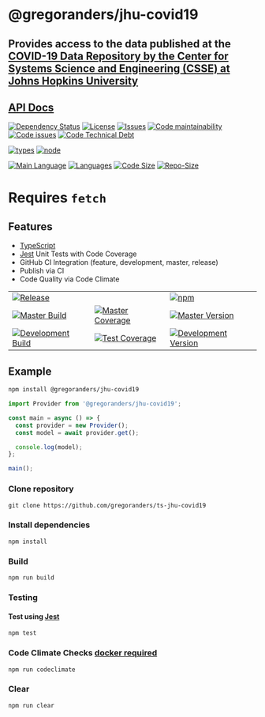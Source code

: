 # @gregoranders/jhu-covid19

## Provides access to the data published at the [COVID-19 Data Repository by the Center for Systems Science and Engineering (CSSE) at Johns Hopkins University](https://github.com/CSSEGISandData/COVID-19)

## [API Docs](./docs/api/index.md)

[![Dependency Status][daviddm-image]][daviddm-url]
[![License][license-image]][license-url]
[![Issues][issues-image]][issues-url]
[![Code maintainability][code-maintainability-image]][code-maintainability-url] [![Code issues][code-issues-image]][code-issues-url] [![Code Technical Debt][code-tech-debt-image]][code-tech-debt-url]

[![types][npm-types-image]][npm-types-url]
[![node][node-image]][node-url]

[![Main Language][language-image]][code-metric-url] [![Languages][languages-image]][code-metric-url] [![Code Size][code-size-image]][code-metric-url] [![Repo-Size][repo-size-image]][code-metric-url]

# Requires `fetch`

## Features

- [TypeScript][typescript-url]
- [Jest][jest-url] Unit Tests with Code Coverage
- GitHub CI Integration (feature, development, master, release)
- Publish via CI
- Code Quality via Code Climate

|                                                                  |                                                                            |                                                                              |
| ---------------------------------------------------------------- | -------------------------------------------------------------------------- | ---------------------------------------------------------------------------- |
| [![Release][release-image]][release-url]                         |                                                                            | [![npm][npm-image]][npm-url]                                                 |
| [![Master Build][master-build-image]][master-url]                | [![Master Coverage][master-coveralls-image]][master-coveralls-url]         | [![Master Version][master-version-image]][master-version-url]                |
| [![Development Build][development-build-image]][development-url] | [![Test Coverage][development-coveralls-image]][development-coveralls-url] | [![Development Version][development-version-image]][development-version-url] |

## Example

```sh
npm install @gregoranders/jhu-covid19
```

```ts
import Provider from '@gregoranders/jhu-covid19';

const main = async () => {
  const provider = new Provider();
  const model = await provider.get();

  console.log(model);
};

main();
```

### Clone repository

```
git clone https://github.com/gregoranders/ts-jhu-covid19
```

### Install dependencies

```
npm install
```

### Build

```
npm run build
```

### Testing

#### Test using [Jest][jest-url]

```
npm test
```

### Code Climate Checks [docker required](docs/CODECLIMATE.md)

```
npm run codeclimate
```

### Clear

```
npm run clear
```

[release-url]: https://github.com/gregoranders/ts-jhu-covid19/releases
[master-url]: https://github.com/gregoranders/ts-jhu-covid19/tree/master
[development-url]: https://github.com/gregoranders/ts-jhu-covid19/tree/development
[repository-url]: https://github.com/gregoranders/ts-jhu-covid19
[code-metric-url]: https://github.com/gregoranders/ts-jhu-covid19/search?l=TypeScript
[travis-url]: https://travis-ci.org/gregoranders/ts-jhu-covid19
[travis-image]: https://travis-ci.org/gregoranders/ts-jhu-covid19.svg?branch=master
[daviddm-url]: https://david-dm.org/gregoranders/ts-jhu-covid19
[daviddm-image]: https://david-dm.org/gregoranders/ts-jhu-covid19.svg?branch=master
[license-url]: https://github.com/gregoranders/ts-jhu-covid19/blob/master/LICENSE
[license-image]: https://img.shields.io/github/license/gregoranders/ts-jhu-covid19.svg
[master-version-url]: https://github.com/gregoranders/ts-jhu-covid19/blob/master/package.json
[master-version-image]: https://img.shields.io/github/package-json/v/gregoranders/ts-jhu-covid19/master
[development-version-url]: https://github.com/gregoranders/ts-jhu-covid19/blob/development/package.json
[development-version-image]: https://img.shields.io/github/package-json/v/gregoranders/ts-jhu-covid19/development
[issues-url]: https://github.com/gregoranders/ts-jhu-covid19/issues
[issues-image]: https://img.shields.io/github/issues-raw/gregoranders/ts-jhu-covid19.svg
[release-build-image]: https://github.com/gregoranders/ts-jhu-covid19/workflows/Release%20CI/badge.svg
[master-build-image]: https://github.com/gregoranders/ts-jhu-covid19/workflows/Master%20CI/badge.svg
[development-build-image]: https://github.com/gregoranders/ts-jhu-covid19/workflows/Development%20CI/badge.svg
[master-coveralls-url]: https://coveralls.io/github/gregoranders/ts-jhu-covid19?branch=master
[master-coveralls-image]: https://img.shields.io/coveralls/github/gregoranders/ts-jhu-covid19/master
[development-coveralls-image]: https://img.shields.io/coveralls/github/gregoranders/ts-jhu-covid19/development
[development-coveralls-url]: https://coveralls.io/github/gregoranders/ts-jhu-covid19?branch=development
[code-maintainability-url]: https://codeclimate.com/github/gregoranders/ts-jhu-covid19/maintainability
[code-maintainability-image]: https://img.shields.io/codeclimate/maintainability/gregoranders/ts-jhu-covid19
[code-issues-url]: https://codeclimate.com/github/gregoranders/ts-jhu-covid19/maintainability
[code-issues-image]: https://img.shields.io/codeclimate/issues/gregoranders/ts-jhu-covid19
[code-tech-debt-url]: https://codeclimate.com/github/gregoranders/ts-jhu-covid19/maintainability
[code-tech-debt-image]: https://img.shields.io/codeclimate/tech-debt/gregoranders/ts-jhu-covid19
[master-circleci-image]: https://circleci.com/gh/gregoranders/ts-jhu-covid19/tree/master.svg?style=shield
[master-circleci-url]: https://app.circleci.com/pipelines/github/gregoranders/ts-jhu-covid19?branch=master
[development-circleci-image]: https://circleci.com/gh/gregoranders/ts-jhu-covid19/tree/development.svg?style=shield
[development-circleci-url]: https://app.circleci.com/pipelines/github/gregoranders/ts-jhu-covid19?branch=development
[npm-url]: https://www.npmjs.com/package/@gregoranders/jhu-covid19
[npm-image]: https://img.shields.io/npm/v/@gregoranders/jhu-covid19
[node-url]: https://www.npmjs.com/package/@gregoranders/jhu-covid19
[node-image]: https://img.shields.io/node/v/@gregoranders/jhu-covid19
[npm-types-url]: https://www.npmjs.com/package/@gregoranders/jhu-covid19
[npm-types-image]: https://img.shields.io/npm/types/@gregoranders/jhu-covid19
[release-url]: https://www.npmjs.com/package/@gregoranders/jhu-covid19
[release-image]: https://img.shields.io/github/release/gregoranders/ts-jhu-covid19
[language-image]: https://img.shields.io/github/languages/top/gregoranders/ts-csv
[languages-image]: https://img.shields.io/github/languages/count/gregoranders/ts-csv
[code-size-image]: https://img.shields.io/github/languages/code-size/gregoranders/ts-csv
[repo-size-image]: https://img.shields.io/github/repo-size/gregoranders/ts-csv
[typescript-url]: http://www.typescriptlang.org/
[jest-url]: https://jestjs.io
